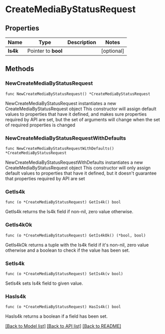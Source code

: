 # CreateMediaByStatusRequest

## Properties

Name | Type | Description | Notes
------------ | ------------- | ------------- | -------------
**Is4k** | Pointer to **bool** |  | [optional] 

## Methods

### NewCreateMediaByStatusRequest

`func NewCreateMediaByStatusRequest() *CreateMediaByStatusRequest`

NewCreateMediaByStatusRequest instantiates a new CreateMediaByStatusRequest object
This constructor will assign default values to properties that have it defined,
and makes sure properties required by API are set, but the set of arguments
will change when the set of required properties is changed

### NewCreateMediaByStatusRequestWithDefaults

`func NewCreateMediaByStatusRequestWithDefaults() *CreateMediaByStatusRequest`

NewCreateMediaByStatusRequestWithDefaults instantiates a new CreateMediaByStatusRequest object
This constructor will only assign default values to properties that have it defined,
but it doesn't guarantee that properties required by API are set

### GetIs4k

`func (o *CreateMediaByStatusRequest) GetIs4k() bool`

GetIs4k returns the Is4k field if non-nil, zero value otherwise.

### GetIs4kOk

`func (o *CreateMediaByStatusRequest) GetIs4kOk() (*bool, bool)`

GetIs4kOk returns a tuple with the Is4k field if it's non-nil, zero value otherwise
and a boolean to check if the value has been set.

### SetIs4k

`func (o *CreateMediaByStatusRequest) SetIs4k(v bool)`

SetIs4k sets Is4k field to given value.

### HasIs4k

`func (o *CreateMediaByStatusRequest) HasIs4k() bool`

HasIs4k returns a boolean if a field has been set.


[[Back to Model list]](../README.md#documentation-for-models) [[Back to API list]](../README.md#documentation-for-api-endpoints) [[Back to README]](../README.md)


